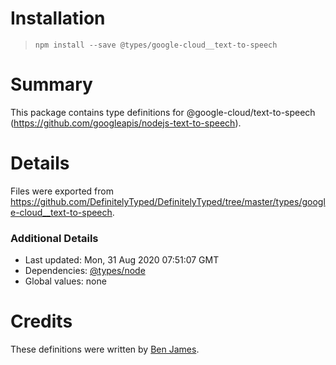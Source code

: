 # Installation
> `npm install --save @types/google-cloud__text-to-speech`

# Summary
This package contains type definitions for @google-cloud/text-to-speech (https://github.com/googleapis/nodejs-text-to-speech).

# Details
Files were exported from https://github.com/DefinitelyTyped/DefinitelyTyped/tree/master/types/google-cloud__text-to-speech.

### Additional Details
 * Last updated: Mon, 31 Aug 2020 07:51:07 GMT
 * Dependencies: [@types/node](https://npmjs.com/package/@types/node)
 * Global values: none

# Credits
These definitions were written by [Ben James](https://github.com/benhjames).
